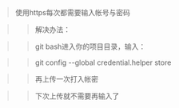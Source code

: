 >使用https每次都需要输入帐号与密码

>>解决办法：

>>git bash进入你的项目目录，输入：

>>git config --global credential.helper store

>>再上传一次打入帐密

>>下次上传就不需要再输入了

